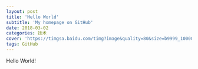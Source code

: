```yaml
---
layout: post
title: 'Hello World'
subtitle: 'My homepage on GitHub'
date: 2018-03-02
categories: 技术
cover: 'https://timgsa.baidu.com/timg?image&quality=80&size=b9999_10000&sec=1519981100194&di=c74b46bcd9077fa10d93b5f5d53e674a&imgtype=0&src=http%3A%2F%2Fbetaimg.b0.upaiyun.com%2Fimages%2F2013%2F04%2Fmug1.jpg'
tags: GitHub
---
```


Hello World!
